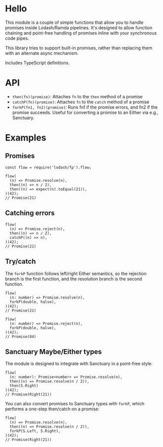 # Hello

This module is a couple of simple functions that allow you to handle promises inside Lodash/Ramda pipelines. It's designed to allow function chaining and point-free handling of promises inline with your synchronous code pipes.

This library tries to support built-in promises, rather than replacing them with an alternate async mechanism.

Includes TypeScript definitions.

# API
- `then(fn)(promise)`: Attaches `fn` to the `then` method of a promise
- `catchP(fn)(promise)`: Attaches `fn` to the `catch` method of a promise
- `forkP(fn1, fn2)(promise)`: Runs fn1 if the promise errors, and fn2 if the promise succeeds. Useful for converting a promise to an Either via e.g., Sanctuary.

# Examples

## Promises
    const flow = require('lodash/fp').flow;

    flow(
      (n) => Promise.resolve(n),
      then((n) => n / 2),
      then((n) => expect(n).toEqual(21)),
    )(42);
    // Promise(21)

## Catching errors
    flow(
      (n) => Promise.reject(n),
      then((n) => n / 2),
      catchP((n) => n),
    )(42);
    // Promise(21)

## Try/catch
The `forkP` function follows left/right Either semantics, so the rejection branch is the first function, and the resolution branch is the second function.

    flow(
      (n: number) => Promise.resolve(n),
      forkP(double, halve),
    )(42);
    // Promise(21)

    flow(
      (n: number) => Promise.reject(n),
      forkP(double, halve),
    )(42);
    // Promise(84)

## Sanctuary Maybe/Either types
The module is designed to integrate with Sanctuary in a point-free style.

    flow(
      (n: number): Promise<number> => Promise.resolve(n),
      then((n) => Promise.resolve(n / 2)),
      then(S.Right)
    )(42);
    // Promise(Right(21))
    
You can also convert promises to Sanctuary types with `forkP`, which performs a one-step then/catch on a promise:

    flow(
      (n) => Promise.resolve(n),
      then((n) => Promise.resolve(n / 2)),
      forkP(S.Left, S.Right),
    )(42);
    // Promise(Right(21))
